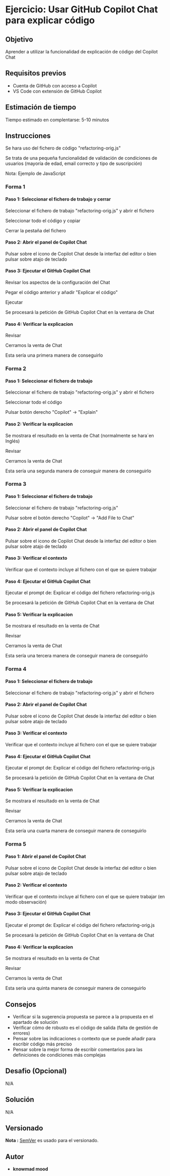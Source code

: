 # Ejercicio: Usar GitHub Copilot Chat para explicar código

## Objetivo

Aprender a utilizar la funcionalidad de explicación de código del Copilot Chat

## Requisitos previos

- Cuenta de GitHub con acceso a Copilot
- VS Code con extensión de GitHub Copilot

## Estimación de tiempo

Tiempo estimado en complentarse: 5-10 minutos

## Instrucciones

Se hara uso del fichero de código "refactoring-orig.js"

Se trata de una pequeña funcionalidad de validación de condiciones de usuarios (mayoría de edad, email correcto y tipo de suscripción)

Nota: Ejemplo de JavaScript

### Forma 1

#### Paso 1: Seleccionar el fichero de trabajo y cerrar

Seleccionar el fichero de trabajo "refactoring-orig.js" y abrir el fichero

Seleccionar todo el código y copiar

Cerrar la pestaña del fichero

#### Paso 2: Abrir el panel de Copilot Chat

Pulsar sobre el icono de Copilot Chat desde la interfaz del editor o bien pulsar sobre atajo de teclado

#### Paso 3: Ejecutar el GitHub Copilot Chat

Revisar los aspectos de la configuración del Chat

Pegar el código anterior y añadir "Explicar el código"

Ejecutar

Se procesará la petición de GitHub Copilot Chat  en la ventana de Chat

#### Paso 4: Verificar la explicacion

Revisar

Cerramos la venta de Chat

Esta sería una primera manera de conseguirlo

### Forma 2

#### Paso 1: Seleccionar el fichero de trabajo

Seleccionar el fichero de trabajo "refactoring-orig.js" y abrir el fichero

Seleccionar todo el código

Pulsar botón derecho "Copilot" -> "Explain"

#### Paso 2: Verificar la explicacion

Se mostrara el resultado en la venta de Chat (normalmente se hara´en Inglés)

Revisar

Cerramos la venta de Chat

Esta sería una segunda manera de conseguir manera de conseguirlo

### Forma 3

#### Paso 1: Seleccionar el fichero de trabajo

Seleccionar el fichero de trabajo "refactoring-orig.js"

Pulsar sobre el botón derecho "Copilot" -> "Add File to Chat"

#### Paso 2: Abrir el panel de Copilot Chat

Pulsar sobre el icono de Copilot Chat desde la interfaz del editor o bien pulsar sobre atajo de teclado

#### Paso 3: Verificar el contexto

Verificar que el contexto incluye al fichero con el que se quiere trabajar

#### Paso 4: Ejecutar el GitHub Copilot Chat

Ejecutar el prompt de: Explicar el código del fichero refactoring-orig.js

Se procesará la petición de GitHub Copilot Chat  en la ventana de Chat

#### Paso 5: Verificar la explicacion

Se mostrara el resultado en la venta de Chat

Revisar

Cerramos la venta de Chat

Esta sería una tercera manera de conseguir manera de conseguirlo

### Forma 4

#### Paso 1: Seleccionar el fichero de trabajo

Seleccionar el fichero de trabajo "refactoring-orig.js" y abrir el fichero

#### Paso 2: Abrir el panel de Copilot Chat

Pulsar sobre el icono de Copilot Chat desde la interfaz del editor o bien pulsar sobre atajo de teclado

#### Paso 3: Verificar el contexto

Verificar que el contexto incluye al fichero con el que se quiere trabajar

#### Paso 4: Ejecutar el GitHub Copilot Chat

Ejecutar el prompt de: Explicar el código del fichero refactoring-orig.js

Se procesará la petición de GitHub Copilot Chat  en la ventana de Chat

#### Paso 5: Verificar la explicacion

Se mostrara el resultado en la venta de Chat

Revisar

Cerramos la venta de Chat

Esta sería una cuarta manera de conseguir manera de conseguirlo

### Forma 5

#### Paso 1: Abrir el panel de Copilot Chat

Pulsar sobre el icono de Copilot Chat desde la interfaz del editor o bien pulsar sobre atajo de teclado

#### Paso 2: Verificar el contexto

Verificar que el contexto incluye al fichero con el que se quiere trabajar (en modo observación)

#### Paso 3: Ejecutar el GitHub Copilot Chat

Ejecutar el prompt de: Explicar el código del fichero refactoring-orig.js

Se procesará la petición de GitHub Copilot Chat en la ventana de Chat

#### Paso 4: Verificar la explicacion

Se mostrara el resultado en la venta de Chat

Revisar

Cerramos la venta de Chat

Esta sería una quinta manera de conseguir manera de conseguirlo

## Consejos

- Verificar si la sugerencia propuesta se parece a la propuesta en el apartado de solución
- Verificar cómo de robusto es el código de salida (falta de gestión de errores)
- Pensar sobre las indicaciones o contexto que se puede añadir para escribir código más preciso
- Pensar sobre la mejor forma de escribir comentarios para las definiciones de condiciones más complejas

## Desafio (Opcional)

N/A

## Solución

N/A

## Versionado

**Nota :** [SemVer](http://semver.org/) es usado para el versionado.

## Autor

* **knowmad mood**